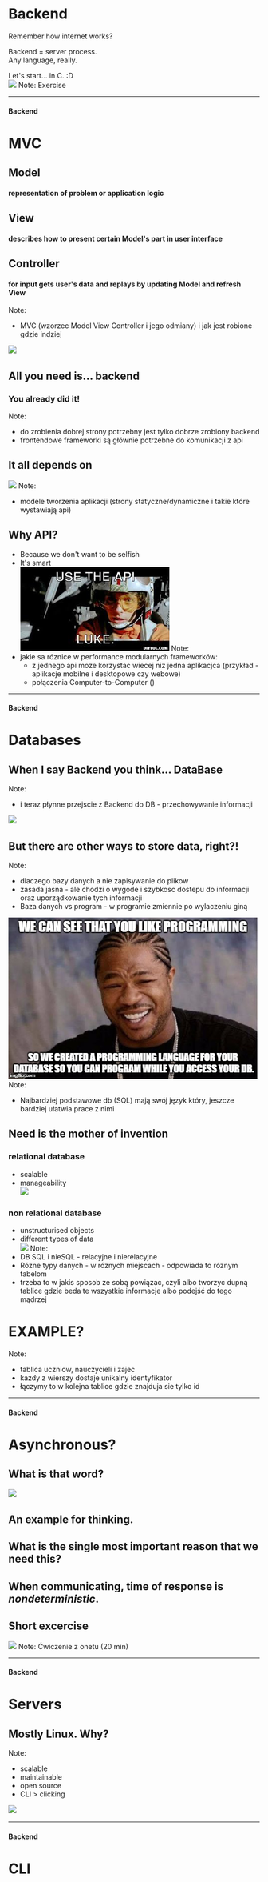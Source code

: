 # Backend
<!-- .slide: data-background-image="https://s-media-cache-ak0.pinimg.com/originals/2f/ae/e1/2faee1afb1444950f14b8feea47620ff.jpg"; background-size: 80% -->

Remember how internet works?

Backend = server process. <br />
Any language, really.

Let's start... in C. :D <br />
<img src="http://kimkarpeles.com/wp-content/uploads/2013/05/work-in-progress1.png" height="300px"></img>
Note:
Exercise

---

#### Backend
# MVC

## Model 
#### representation of problem or application logic

## View 
#### describes how to present certain Model's part in user interface

## Controller 
#### for input gets user's data and replays by updating Model and refresh View
Note:
- MVC (wzorzec Model View Controller i jego odmiany) i jak jest robione gdzie indziej

![](http://s2.quickmeme.com/img/21/2142bd8b63c2985b650a7796ee0767f0e07f8de2f6540dab06d1760b68faa134.jpg)

## All you need is... backend
### You already did it!
Note:
- do zrobienia dobrej strony potrzebny jest tylko dobrze zrobiony backend 
- frontendowe frameworki są głównie potrzebne do komunikacji z api

## It all depends on <br />
<img src="http://www.etrainingpedia.com/wp-content/uploads/2015/11/8df1715368055f5cc8b8c69ef0e05641_c5e3c55967a2c8dcc83a77ca41d88461_w548_.jpg"></img>
Note:
- modele tworzenia aplikacji (strony statyczne/dynamiczne i takie które wystawiają api)

## Why API?
- Because we don't want to be selfish
- It's smart <br />
![](md/5-backend/LUKE.jpg)
Note:
- jakie sa róznice w performance modularnych frameworków:
	- z jednego api moze korzystac wiecej niz jedna aplikacjca (przykład - aplikacje mobilne i desktopowe czy webowe)
	- połączenia Computer-to-Computer ()

---
#### Backend
# Databases

## When I say Backend you think... DataBase
Note:
- i teraz płynne przejscie z Backend do DB - przechowywanie informacji

![](http://s2.quickmeme.com/img/61/61c1ee2ce9d31c894d188b7b17cacee90ffdece8bc4c4798d10100b7515820de.jpg)

## But there are other ways to store data, right?!
Note:
- dlaczego bazy danych a nie zapisywanie do plikow
- zasada jasna - ale chodzi o wygode i szybkosc dostepu do informacji oraz uporządkowanie tych informacji
- Baza danych vs program - w programie zmiennie po wylaczeniu giną

![](md/5-backend/yo_dbjpg.jpg)
Note:
- Najbardziej podstawowe db (SQL) mają swój język który, jeszcze bardziej ułatwia prace z nimi

## Need is the mother of invention

### relational database
- scalable
- manageability <br />
![](https://cdn.meme.am/cache/instances/folder946/59552946.jpg)

### non relational database
- unstructurised objects
- different types of data <br />
![](http://s.quickmeme.com/img/f9/f9b53ea30771fd3e7dc380ae3db4a0a0e2241b6ba4f2aa4feb438983a3796fdf.jpg)
Note:
- DB SQL i nieSQL - relacyjne i nierelacyjne
- Rózne typy danych - w róznych miejscach - odpowiada to róznym tabelom 
- trzeba to w jakis sposob ze sobą powiązac, czyli albo tworzyc dupną tablice gdzie beda te wszystkie informacje albo podejść do tego mądrzej

# EXAMPLE?
Note:
- tablica uczniow, nauczycieli i zajec
- kazdy z wierszy dostaje unikalny identyfikator 
- łączymy to w kolejna tablice gdzie znajduja sie tylko id

---

#### Backend
# Asynchronous?

## What is that word?
![](http://cdn3.teen.com/wp-content/uploads/2015/07/harry-potter-ron-weasley-confused.jpg)

## An example for thinking.

## What is the single most important reason that we need this?

## When communicating, time of response is *nondeterministic*.

## Short excercise
![](https://img.buzzfeed.com/buzzfeed-static/static/2014-12/30/15/enhanced/webdr10/enhanced-buzz-wide-18359-1419973035-10.jpg)
Note: 
Ćwiczenie z onetu (20 min)

--- 
#### Backend
# Servers

## Mostly Linux. Why?
Note:
- scalable
- maintainable
- open source
- CLI > clicking

![](https://www.mememaker.net/static/images/memes/4282491.jpg)

---

#### Backend
# CLI